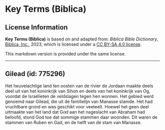 # Key Terms (Biblica)

## License Information

**Key Terms (Biblica)** is based on and adapted from: _Biblica Bible Dictionary_, [Biblica, Inc.](https://www.biblica.com/), 2023, which is licensed under a [CC BY-SA 4.0 license](https://creativecommons.org/licenses/by-sa/4.0/legalcode.en).

This markdown version is provided under the same license.



--------------------------------

## Gilead (id: 775296)

Het heuvelachtige land ten oosten van de rivier de Jordaan maakte deels deel uit van het koninkrijk van Sihon en deels van het koninkrijk van Og, voordat de Israëlieten de veldslagen tegen hen wonnen. Het gebied werd genoemd naar Gilead, die uit de familielijn van Manasse stamde. Het had vruchtbare grond en was geschikt voor veeteelt. Hoewel het geen deel uitmaakte van het land dat God aan het nageslacht van Abraham had beloofd, stond God toe dat sommige stammen daar woonden. Dit waren de stammen van Ruben en Gad, en de helft van de stam van Manasse.


